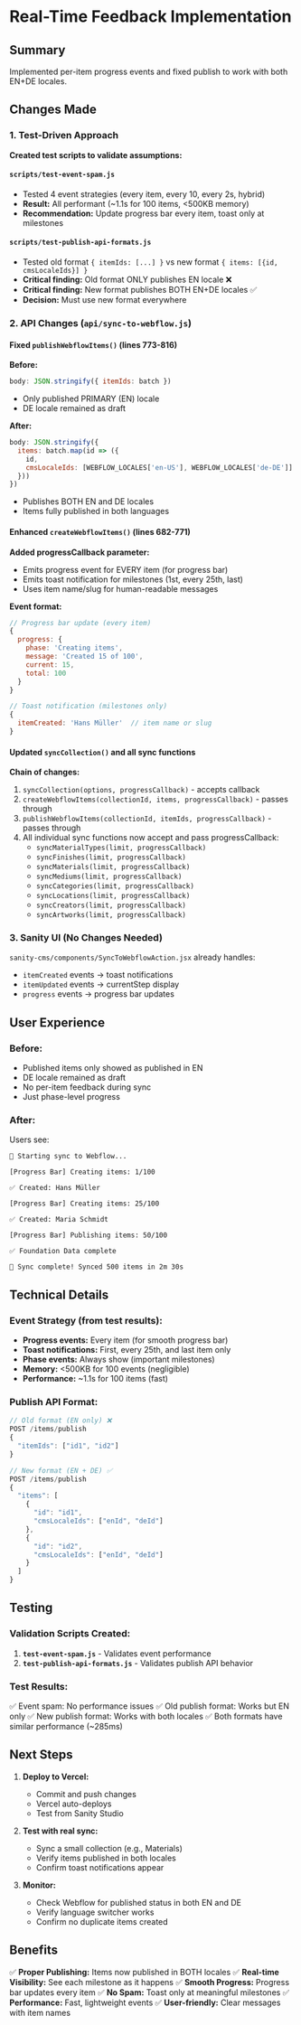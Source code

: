 # Real-Time Feedback Implementation

## Summary
Implemented per-item progress events and fixed publish to work with both EN+DE locales.

## Changes Made

### 1. Test-Driven Approach
**Created test scripts to validate assumptions:**

#### `scripts/test-event-spam.js`
- Tested 4 event strategies (every item, every 10, every 2s, hybrid)
- **Result:** All performant (~1.1s for 100 items, <500KB memory)
- **Recommendation:** Update progress bar every item, toast only at milestones

#### `scripts/test-publish-api-formats.js`
- Tested old format `{ itemIds: [...] }` vs new format `{ items: [{id, cmsLocaleIds}] }`
- **Critical finding:** Old format ONLY publishes EN locale ❌
- **Critical finding:** New format publishes BOTH EN+DE locales ✅
- **Decision:** Must use new format everywhere

### 2. API Changes (`api/sync-to-webflow.js`)

#### Fixed `publishWebflowItems()` (lines 773-816)
**Before:**
```javascript
body: JSON.stringify({ itemIds: batch })
```
- Only published PRIMARY (EN) locale
- DE locale remained as draft

**After:**
```javascript
body: JSON.stringify({ 
  items: batch.map(id => ({
    id,
    cmsLocaleIds: [WEBFLOW_LOCALES['en-US'], WEBFLOW_LOCALES['de-DE']]
  }))
})
```
- Publishes BOTH EN and DE locales
- Items fully published in both languages

#### Enhanced `createWebflowItems()` (lines 682-771)
**Added progressCallback parameter:**
- Emits progress event for EVERY item (for progress bar)
- Emits toast notification for milestones (1st, every 25th, last)
- Uses item name/slug for human-readable messages

**Event format:**
```javascript
// Progress bar update (every item)
{
  progress: {
    phase: 'Creating items',
    message: 'Created 15 of 100',
    current: 15,
    total: 100
  }
}

// Toast notification (milestones only)
{
  itemCreated: 'Hans Müller'  // item name or slug
}
```

#### Updated `syncCollection()` and all sync functions
**Chain of changes:**
1. `syncCollection(options, progressCallback)` - accepts callback
2. `createWebflowItems(collectionId, items, progressCallback)` - passes through
3. `publishWebflowItems(collectionId, itemIds, progressCallback)` - passes through
4. All individual sync functions now accept and pass progressCallback:
   - `syncMaterialTypes(limit, progressCallback)`
   - `syncFinishes(limit, progressCallback)`
   - `syncMaterials(limit, progressCallback)`
   - `syncMediums(limit, progressCallback)`
   - `syncCategories(limit, progressCallback)`
   - `syncLocations(limit, progressCallback)`
   - `syncCreators(limit, progressCallback)`
   - `syncArtworks(limit, progressCallback)`

### 3. Sanity UI (No Changes Needed)
`sanity-cms/components/SyncToWebflowAction.jsx` already handles:
- `itemCreated` events → toast notifications
- `itemUpdated` events → currentStep display
- `progress` events → progress bar updates

## User Experience

### Before:
- Published items only showed as published in EN
- DE locale remained as draft
- No per-item feedback during sync
- Just phase-level progress

### After:
Users see:
```
🔄 Starting sync to Webflow...

[Progress Bar] Creating items: 1/100

✅ Created: Hans Müller

[Progress Bar] Creating items: 25/100

✅ Created: Maria Schmidt

[Progress Bar] Publishing items: 50/100

✅ Foundation Data complete

🎉 Sync complete! Synced 500 items in 2m 30s
```

## Technical Details

### Event Strategy (from test results):
- **Progress events:** Every item (for smooth progress bar)
- **Toast notifications:** First, every 25th, and last item only
- **Phase events:** Always show (important milestones)
- **Memory:** <500KB for 100 events (negligible)
- **Performance:** ~1.1s for 100 items (fast)

### Publish API Format:
```javascript
// Old format (EN only) ❌
POST /items/publish
{
  "itemIds": ["id1", "id2"]
}

// New format (EN + DE) ✅
POST /items/publish
{
  "items": [
    {
      "id": "id1",
      "cmsLocaleIds": ["enId", "deId"]
    },
    {
      "id": "id2",
      "cmsLocaleIds": ["enId", "deId"]
    }
  ]
}
```

## Testing

### Validation Scripts Created:
1. **`test-event-spam.js`** - Validates event performance
2. **`test-publish-api-formats.js`** - Validates publish API behavior

### Test Results:
✅ Event spam: No performance issues
✅ Old publish format: Works but EN only
✅ New publish format: Works with both locales
✅ Both formats have similar performance (~285ms)

## Next Steps

1. **Deploy to Vercel:**
   - Commit and push changes
   - Vercel auto-deploys
   - Test from Sanity Studio

2. **Test with real sync:**
   - Sync a small collection (e.g., Materials)
   - Verify items published in both locales
   - Confirm toast notifications appear

3. **Monitor:**
   - Check Webflow for published status in both EN and DE
   - Verify language switcher works
   - Confirm no duplicate items created

## Benefits

✅ **Proper Publishing:** Items now published in BOTH locales
✅ **Real-time Visibility:** See each milestone as it happens
✅ **Smooth Progress:** Progress bar updates every item
✅ **No Spam:** Toast only at meaningful milestones
✅ **Performance:** Fast, lightweight events
✅ **User-friendly:** Clear messages with item names

